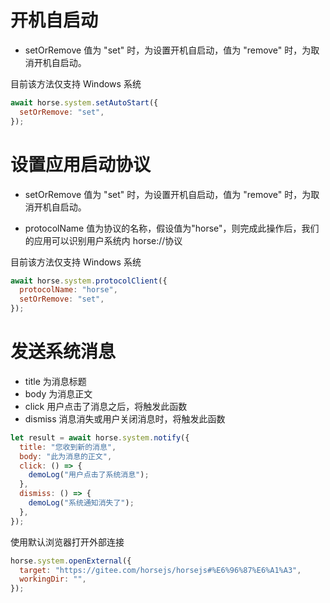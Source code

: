 # 开机自启动

- setOrRemove 值为 "set" 时，为设置开机自启动，值为 "remove" 时，为取消开机自启动。

目前该方法仅支持 Windows 系统

```js
await horse.system.setAutoStart({
  setOrRemove: "set",
});
```

# 设置应用启动协议

- setOrRemove 值为 "set" 时，为设置开机自启动，值为 "remove" 时，为取消开机自启动。

- protocolName 值为协议的名称，假设值为"horse"，则完成此操作后，我们的应用可以识别用户系统内 horse://协议

目前该方法仅支持 Windows 系统

```js
await horse.system.protocolClient({
  protocolName: "horse",
  setOrRemove: "set",
});
```

# 发送系统消息

- title 为消息标题
- body 为消息正文
- click 用户点击了消息之后，将触发此函数
- dismiss 消息消失或用户关闭消息时，将触发此函数

```js
let result = await horse.system.notify({
  title: "您收到新的消息",
  body: "此为消息的正文",
  click: () => {
    demoLog("用户点击了系统消息");
  },
  dismiss: () => {
    demoLog("系统通知消失了");
  },
});
```

使用默认浏览器打开外部连接

```javascript
horse.system.openExternal({
  target: "https://gitee.com/horsejs/horsejs#%E6%96%87%E6%A1%A3",
  workingDir: "",
});
```
